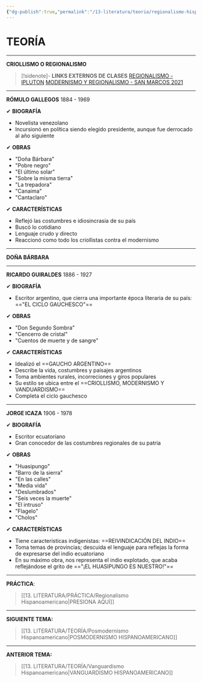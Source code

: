 ```yaml
---
{"dg-publish":true,"permalink":"/13-literatura/teoria/regionalismo-hispanoamericano/","tags":["Literatura","Teoría"]}
---
```


# TEORÍA
---
**CRIOLLISMO O REGIONALISMO**

>[!sidenote]- **LINKS EXTERNOS DE CLASES** 
>[REGIONALISMO - IPLUTON](https://www.youtube.com/watch?v=3rFSr8aN2xw) 
>[MODERNISMO Y REGIONALISMO - SAN MARCOS 2021](https://www.youtube.com/watch?v=YKq6lqeRPKM) 

---
**RÓMULO GALLEGOS**
1884 - 1969

✔ **BIOGRAFÍA**
- Novelista venezolano
- Incursionó en política siendo elegido presidente, aunque fue derrocado al año siguiente

✔ **OBRAS**
- "Doña Bárbara"
- "Pobre negro"
- "El último solar"
- "Sobre la misma tierra"
- "La trepadora"
- "Canaima"
- "Cantaclaro"

✔ **CARACTERÍSTICAS**
- Reflejó las costumbres e idiosincrasia de su país
- Buscó lo cotidiano
- Lenguaje crudo y directo
- Reaccionó como todo los criollistas contra el modernismo

---
**DOÑA BÁRBARA**



---
**RICARDO GUIRALDES**
1886 - 1927

✔ **BIOGRAFÍA**
- Escritor argentino, que cierra una importante época literaria de su país: =="EL CICLO GAUCHESCO"==

✔ **OBRAS**
- "Don Segundo Sombra"
- "Cencerro de cristal"
- "Cuentos de muerte y de sangre"

✔ **CARACTERÍSTICAS**
- Idealizó el ==GAUCHO ARGENTINO==
- Describe la vida, costumbres y paisajes argentinos
- Toma ambientes rurales, incorreciones y giros populares
- Su estilo se ubica entre el ==CRIOLLISMO, MODERNISMO Y VANDUARDISMO==
- Completa el ciclo gauchesco

---
**JORGE ICAZA**
1906 - 1978

✔ **BIOGRAFÍA**
- Escritor ecuatoriano
- Gran conocedor de las costumbres regionales de su patria

✔ **OBRAS**
- "Huasipungo"
- "Barro de la sierra"
- "En las calles"
- "Media vida"
- "Deslumbrados"
- "Seis veces la muerte"
- "El intruso"
- "Flagelo"
- "Cholos"

✔ **CARACTERÍSTICAS**
- Tiene características indigenistas: ==REIVINDICACIÓN DEL INDIO==
- Toma temas de provincias; descuida el lenguaje para reflejas la forma de expresarse del indio ecuatoriano
- En su máximo obra, nos representa el indio explotado, que acaba reflejándose el grito de =="¡EL HUASIPUNGO ES NUESTRO!"==

---
**PRÁCTICA**:
>[[13. LITERATURA/PRÁCTICA/Regionalismo Hispanoamericano\|PRESIONA AQUÍ]]

---
**SIGUIENTE TEMA:** 
>[[13. LITERATURA/TEORÍA/Posmodernismo Hispanoamericano\|POSMODERNISMO HISPANOAMERICANO]]

---
**ANTERIOR TEMA:** 
>[[13. LITERATURA/TEORÍA/Vanguardismo Hispanoamericano\|VANGUARDISMO HISPANOAMERICANO]]












